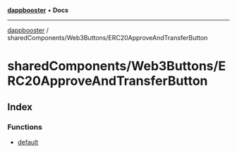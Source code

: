 [**dappbooster**](../../../README.md) • **Docs**

***

[dappbooster](../../../modules.md) / sharedComponents/Web3Buttons/ERC20ApproveAndTransferButton

# sharedComponents/Web3Buttons/ERC20ApproveAndTransferButton

## Index

### Functions

- [default](functions/default.md)

